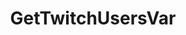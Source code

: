 ---
name: GetTwitchUsersVar
title: GetTwitchUsersVar
description: Get a list of all Twitch users with a given variable, along with their values
parameters:
  - import: GlobalVarName
  - import: GlobalPersisted
example: |
  using System;
  using System.Collections.Generic; //Needed cause of List<> usage

  public class CPHInline
  {
      public bool Execute()
      {
          //Get the user var list which is a List of type UserVariableValue with a specific type 
          List<UserVariableValue<long>> userVarList = CPH.GetTwitchUsersVar<long>("userVar", true);
          
          //For each loop which prints infos into Log File of the userVarList
          foreach(UserVariableValue<long> userVar in userVarList)
          {
              string displayName = userVar.UserName;
              string userId = userVar.UserId;
              string userLogin = userVar.UserLogin;
              
              //Actual value of user variable must be of same type previousy defined 
              long value = userVar.Value;
              
              //Last time the user var was updated for the user
              DateTime lastUpdate = userVar.LastWrite;
              
              CPH.LogInfo($"{displayName} - {userId} - {userLogin} - {value} - {lastUpdate}");
          }
          return true;
      }
  }
---